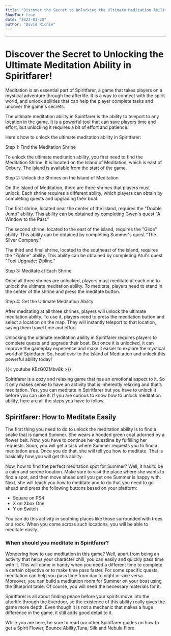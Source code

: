 ```yaml
---
title: "Discover the Secret to Unlocking the Ultimate Meditation Ability in Spiritfarer!"
ShowToc: true 
date: "2023-03-20"
author: "David Richie"
---
```

*****
# Discover the Secret to Unlocking the Ultimate Meditation Ability in Spiritfarer!

Meditation is an essential part of Spiritfarer, a game that takes players on a mystical adventure through the afterlife. It is a way to connect with the spirit world, and unlock abilities that can help the player complete tasks and uncover the game's secrets.

The ultimate meditation ability in Spiritfarer is the ability to teleport to any location in the game. It is a powerful tool that can save players time and effort, but unlocking it requires a bit of effort and patience.

Here's how to unlock the ultimate meditation ability in Spiritfarer:

Step 1: Find the Meditation Shrine

To unlock the ultimate meditation ability, you first need to find the Meditation Shrine. It is located on the Island of Meditation, which is east of Oxbury. The island is available from the start of the game.

Step 2: Unlock the Shrines on the Island of Meditation

On the Island of Meditation, there are three shrines that players must unlock. Each shrine requires a different ability, which players can obtain by completing quests and upgrading their boat.

The first shrine, located near the center of the island, requires the "Double Jump" ability. This ability can be obtained by completing Gwen's quest "A Window to the Past."

The second shrine, located to the east of the island, requires the "Glide" ability. This ability can be obtained by completing Summer's quest "The Silver Company."

The third and final shrine, located to the southeast of the island, requires the "Zipline" ability. This ability can be obtained by completing Atul's quest "Tool Upgrade: Zipline."

Step 3: Meditate at Each Shrine

Once all three shrines are unlocked, players must meditate at each one to unlock the ultimate meditation ability. To meditate, players need to stand in the center of the shrine and press the meditate button.

Step 4: Get the Ultimate Meditation Ability

After meditating at all three shrines, players will unlock the ultimate meditation ability. To use it, players need to press the meditation button and select a location on the map. They will instantly teleport to that location, saving them travel time and effort.

Unlocking the ultimate meditation ability in Spiritfarer requires players to complete quests and upgrade their boat. But once it is unlocked, it can improve the gameplay experience and make it easier to explore the mystical world of Spiritfarer. So, head over to the Island of Meditation and unlock this powerful ability today!

{{< youtube KEzG0ZMbv8k >}} 



Spiritfarer is a cozy and relaxing game that has an emotional aspect to it. So it only makes sense to have an activity that is inherently relaxing and that’s meditation. Yes, you can meditate in Spiritfarer but you have to unlock it before you can use it. If you are curious to know how to unlock meditation ability, here are all the steps you have to follow.
 
## Spiritfarer: How to Meditate Easily
 
The first thing you need to do to unlock the meditation ability is to find a snake that is named Summer. She wears a hooded green coat adorned by a flower belt. Now, you have to continue her questline by fulfilling her requests. Soon, you will get a task where Summer requests you to find a meditation area. Once you do that, she will tell you how to meditate. That is basically how you will get this ability.
 
Now, how to find the perfect meditation spot for Summer? Well, it has to be a calm and serene location. Make sure to visit the place where she wants to find a spot, and then move ahead until you get one Summer is happy with. Next, she will teach you how to meditate and to do that you need to go ahead and press the following buttons based on your platform:
 
- Square on PS4
 - X on Xbox One
 - Y on Switch

 
You can do this activity in soothing places like those surrounded with trees or a rock. When you come across such locations, you will be able to meditate easily.
 
### When should you meditate in Spiritfarer?
 
Wondering how to use meditation in this game? Well, apart from being an activity that helps your character chill, you can easily and quickly pass time with it. This will come in handy when you need a different time to complete a certain objective or to make time pass faster. For some specific quests, meditation can help you pass time from day to night or vice versa. Moreover, you can build a meditation room for Summer on your boat using the Blueprint table. Of course, you will need the necessary materials for it.
 
Spiritfarer is all about finding peace before your spirits move into the afterlife through the Everdoor, so the existence of this ability really gives the game more depth. Even though it is not a mechanic that makes a huge difference in the game, it still adds good detail to it.
 
While you are here, be sure to read our other Spiritfarer guides on how to get a Spirit Flower, Bounce Ability,Tuna, Silk and Nebula Fibre.




